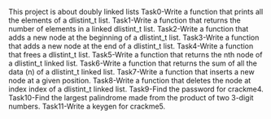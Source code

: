 This project is about doubly linked lists
Task0-Write a function that prints all the elements of a dlistint_t list.
Task1-Write a function that returns the number of elements in a linked dlistint_t list.
Task2-Write a function that adds a new node at the beginning of a dlistint_t list.
Task3-Write a function that adds a new node at the end of a dlistint_t list.
Task4-Write a function that frees a dlistint_t list.
Task5-Write a function that returns the nth node of a dlistint_t linked list.
Task6-Write a function that returns the sum of all the data (n) of a dlistint_t linked list.
Task7-Write a function that inserts a new node at a given position.
Task8-Write a function that deletes the node at index index of a dlistint_t linked list.
Task9-Find the password for crackme4.
Task10-Find the largest palindrome made from the product of two 3-digit numbers.
Task11-Write a keygen for crackme5.
